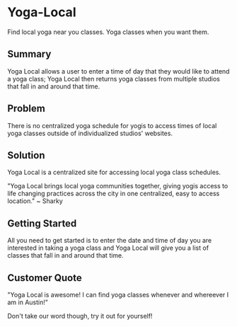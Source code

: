 # Yoga-Local
Find local yoga near you classes.
Yoga classes when you want them.

## Summary ##
Yoga Local allows a user to enter a time of day that they would like to attend a yoga class; Yoga Local then returns yoga classes from multiple studios that fall in and around that time. 

## Problem ##
There is no centralized yoga schedule for yogis to access times of local yoga classes outside of individualized studios' websites.

## Solution ##
Yoga Local is a centralized site for accessing local yoga class schedules.

"Yoga Local brings local yoga communities together, giving yogis access to life changing practices across the city in one centralized, easy to access location." ~ Sharky

## Getting Started ##
All you need to get started is to enter the date and time of day you are interested in taking a yoga class and Yoga Local will give you a list of classes that fall in and around that time.

## Customer Quote ##
"Yoga Local is awesome! I can find yoga classes whenever and whereever I am in Austin!"


Don't take our word though, try it out for yourself!
